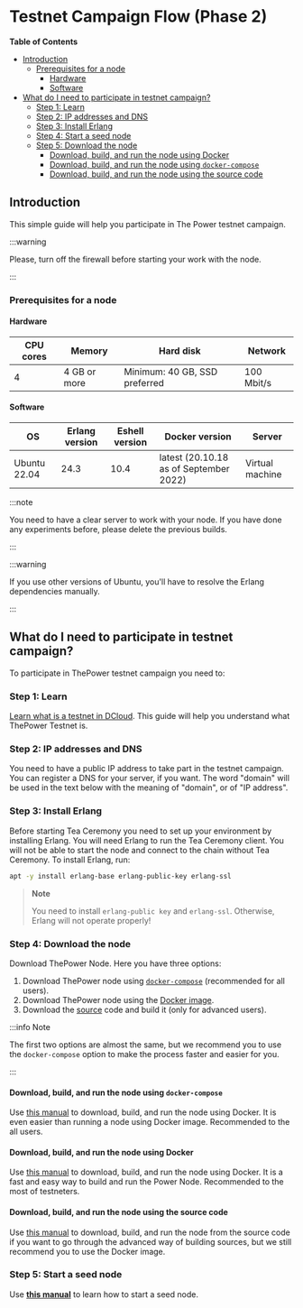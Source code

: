# Testnet Campaign Flow (Phase 2)

<!-- START doctoc generated TOC please keep comment here to allow auto update -->
<!-- DON'T EDIT THIS SECTION, INSTEAD RE-RUN doctoc TO UPDATE -->
**Table of Contents**

- [Introduction](#introduction)
  - [Prerequisites for a node](#prerequisites-for-a-node)
    - [Hardware](#hardware)
    - [Software](#software)
- [What do I need to participate in testnet campaign?](#what-do-i-need-to-participate-in-testnet-campaign)
  - [Step 1: Learn](#step-1-learn)
  - [Step 2: IP addresses and DNS](#step-2-ip-addresses-and-dns)
  - [Step 3: Install Erlang](#step-3-install-erlang)
  - [Step 4: Start a seed node](#step-4-start-a-seed-node)
  - [Step 5: Download the node](#step-5-download-the-node)
    - [Download, build, and run the node using Docker](#download-build-and-run-the-node-using-docker)
    - [Download, build, and run the node using `docker-compose`](#download-build-and-run-the-node-using-docker-compose)
    - [Download, build, and run the node using the source code](#download-build-and-run-the-node-using-the-source-code)

<!-- END doctoc generated TOC please keep comment here to allow auto update -->


## Introduction

This simple guide will help you participate in The Power testnet campaign.

:::warning

Please, turn off the firewall before starting your work with the node.

:::

### Prerequisites for a node

#### Hardware

| CPU cores | Memory       | Hard disk                     | Network    |
|-----------|--------------|-------------------------------|------------|
| 4         | 4 GB or more | Minimum: 40 GB, SSD preferred | 100 Mbit/s |

#### Software

| OS           | Erlang version | Eshell version | Docker version                         | Server          |
|--------------|----------------|----------------|----------------------------------------|-----------------|
| Ubuntu 22.04 | 24.3           | 10.4           | latest (20.10.18 as of September 2022) | Virtual machine |

:::note

You need to have a clear server to work with your node. If you have done any experiments before, please delete the previous builds.

:::

:::warning

If you use other versions of Ubuntu, you'll have to resolve the Erlang dependencies manually.

:::

## What do I need to participate in testnet campaign?

To participate in ThePower testnet campaign you need to:

### Step 1: Learn

[Learn what is a testnet in DCloud](../../Maintain/01-testnets-intro.md). This guide will help you understand what ThePower Testnet is.

### Step 2: IP addresses and DNS

You need to have a public IP address to take part in the testnet campaign. You can register a DNS for your server, if you want. The word "domain" will be used in the text below with the meaning of "domain", or of "IP address".

### Step 3: Install Erlang

Before starting Tea Ceremony you need to set up your environment by installing Erlang. You will need Erlang to run the Tea Ceremony client. You will not be able to start the node and connect to the chain without Tea Ceremony. To install Erlang, run:

   ```bash
   apt -y install erlang-base erlang-public-key erlang-ssl
   ```

> **Note**
>
> You need to install `erlang-public key` and `erlang-ssl`. Otherwise, Erlang will not operate properly!

### Step 4: Download the node

Download ThePower Node. Here you have three options:

1. Download ThePower node using [`docker-compose`](./02-download-build-run-compose.md) (recommended for all users).
2. Download ThePower node using the [Docker image](https://hub.docker.com/r/thepowerio/tpnode).
3. Download the [source](https://github.com/thepower/tpnode) code and build it (only for advanced users).

:::info Note

The first two options are almost the same, but we recommend you to use the `docker-compose` option to make the process faster and easier for you.

:::

#### Download, build, and run the node using `docker-compose`

Use [this manual](./02-download-build-run-compose.md) to download, build, and run the node using Docker. It is even easier than running a node using Docker image. Recommended to the all users.

#### Download, build, and run the node using Docker

Use [this manual](./03-download-build-run-docker.md) to download, build, and run the node using Docker. It is a fast and easy way to build and run the Power Node. Recommended to the most of testneters.

#### Download, build, and run the node using the source code

Use [this manual](./04-download-build-run-source.md) to download, build, and run the node from the source code if you want to go through the advanced way of building sources, but we still recommend you to use the Docker image.

### Step 5: Start a seed node

Use [**this manual**](../../Maintain/build-and-start-a-node/08-seed-nodes.md) to learn how to start a seed node.
